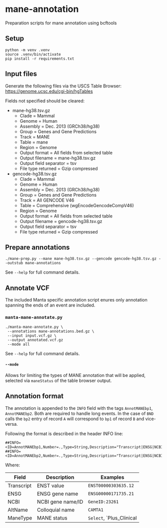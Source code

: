 # mane-annotation

Preparation scripts for mane annotation using bcftools

## Setup

```
python -m venv .venv
source .venv/bin/activate
pip install -r requirements.txt
```

## Input files

Generate the following files via the USCS Table Browser: https://genome.ucsc.edu/cgi-bin/hgTables

Fields not specified should be cleared:

- mane-hg38.tsv.gz
  - Clade = Mammal
  - Genome = Human
  - Assembly = Dec. 2013 (GRCh38/hg38)
  - Group = Genes and Gene Predictions
  - Track = MANE
  - Table = mane
  - Region = Genome
  - Output format = All fields from selected table
  - Output filename = mane-hg38.tsv.gz
  - Output field separator = tsv
  - File type returned = Gzip compressed
- gencode-hg38.tsv.gz
  - Clade = Mammal
  - Genome = Human
  - Assembly = Dec. 2013 (GRCh38/hg38)
  - Group = Genes and Gene Predictions
  - Track = All GENCODE V46
  - Table = Comprehensive (wgEncodeGencodeCompV46)
  - Region = Genome
  - Output format = All fields from selected table
  - Output filename = gencode-hg38.tsv.gz
  - Output field separator = tsv
  - File type returned = Gzip compressed

## Prepare annotations

```
./mane-prep.py --mane mane-hg38.tsv.gz --gencode gencode-hg38.tsv.gz --outstub mane-annotations
```

See `--help` for full command details.

## Annotate VCF

The included Manta specific annotation script enures only annotation spanning the ends of an event are included.

### `manta-mane-annotate.py`

```
./manta-mane-annotate.py \
 --annotations mane-annotations.bed.gz \
 --input input.vcf.gz \
 --output annotated.vcf.gz
 --mode all
```

See `--help` for full command details.

#### `--mode`

Allows for limiting the types of MANE annotation that will be applied, selected via `maneStatus` of the table browser output.

## Annotation format

The annotation is appended to the `INFO` field with the tags `AnnotMANEbp1`, `AnnotMANEbp2`.  Both are required to handle
long events.  In the case of `BND` calls the `bp2` entry of record `A` will correspond to `bp1` of record `B`
and vice-versa.

Following the format is described in the header INFO line:

```
##INFO=<ID=AnnotMANEbp1,Number=.,Type=String,Description="Transcript|ENSG|NCBI|AltName|Strand|ElementType|ElementNum">
##INFO=<ID=AnnotMANEbp2,Number=.,Type=String,Description="Transcript|ENSG|NCBI|AltName|Strand|ElementType|ElementNum">
```

Where:

| Field       | Description       | Examples                 |
| ----------- | ----------------- | ------------------------ |
| Transcript  | ENST value        | `ENST00000303635.12`     |
| ENSG        | ENSG gene name    | `ENSG00000171735.21`     |
| NCBI        | NCBI gene name/ID | `GeneID:23261`           |
| AltName     | Colloquial name   | `CAMTA1`                 |
| ManeType    | MANE status       | `Select`, `Plus_Clinical | | Strand      | Coding strand     | `+`or`-`              | | ElementType | Type of feature   |`intron`or`exon`      | | ElementNum  | Feature number    |`1`..`N\`                 |
